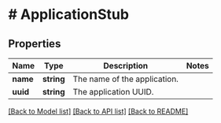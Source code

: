 # # ApplicationStub

## Properties

Name | Type | Description | Notes
------------ | ------------- | ------------- | -------------
**name** | **string** | The name of the application. |
**uuid** | **string** | The application UUID. |

[[Back to Model list]](../../README.md#models) [[Back to API list]](../../README.md#endpoints) [[Back to README]](../../README.md)
